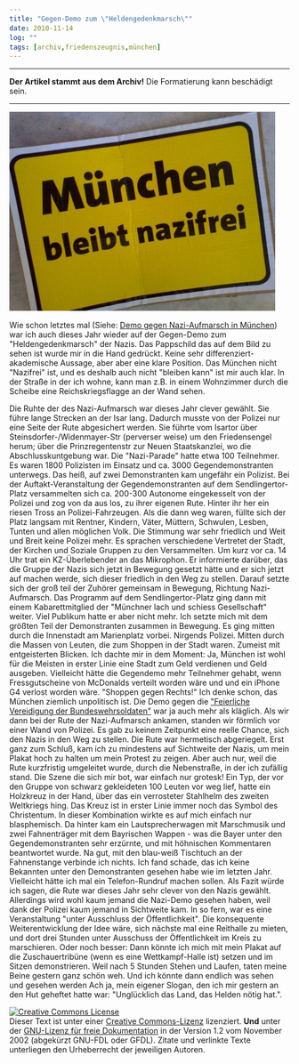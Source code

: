 ```yaml
---
title: "Gegen-Demo zum \"Heldengedenkmarsch\""
date: 2010-11-14
log: ""
tags: [archiv,friedenszeugnis,münchen]
---
```

<hr><b>Der Artikel stammt aus dem Archiv!</b> Die Formatierung kann beschädigt sein.<hr>

![demo_2010_11_13.JPG](demo_2010_11_13.JPG)

Wie schon letztes mal (Siehe: <a href="http://www.the-independent-friend.de/?q=node/556">Demo gegen Nazi-Aufmarsch in M&uuml;nchen</a>) war ich auch dieses Jahr wieder auf der Gegen-Demo zum &quot;Heldengedenkmarsch&quot; der Nazis. Das Pappschild das auf dem Bild zu sehen ist wurde mir in die Hand gedr&uuml;ckt. Keine sehr differenziert-akademische Aussage, aber aber eine klare Position. Das M&uuml;nchen nicht &quot;Nazifrei&quot; ist, und es deshalb auch nicht &quot;bleiben kann&quot; ist mir auch klar. In der Stra&szlig;e in der ich wohne, kann man z.B. in einem Wohnzimmer durch die Scheibe eine Reichskriegsflagge an der Wand sehen.
<!--break-->
Die Ruhte der des Nazi-Aufmarsch war dieses Jahr clever gew&auml;hlt. Sie f&uuml;hre lange Strecken an der Isar lang. Dadurch musste von der Polizei nur eine Seite der Rute abgesichert werden. Sie f&uuml;hrte vom Isartor &uuml;ber Steinsdorfer-/Widenmayer-Str (perverser weise) um den Friedensengel herum; &uuml;ber die Prinzregentenstr zur Neuen Staatskanzlei, wo die Abschlusskuntgebung war.
Die &quot;Nazi-Parade&quot; hatte etwa 100 Teilnehmer. Es waren 1800 Polizisten im Einsatz und ca. 3000 Gegendemonstranten unterwegs. Das hei&szlig;, auf zwei Demonstranten kam ungef&auml;hr ein Polizist. Bei der Auftakt-Veranstaltung der Gegendemonstranten auf dem Sendlingertor-Platz versammelten sich ca. 200-300 Autonome eingekesselt von der Polizei und zog von da aus los, zu ihrer eigenen Rute. Hinter ihr her ein riesen Tross an Polizei-Fahrzeugen. Als die dann weg waren, f&uuml;llte sich der Platz langsam mit Rentner, Kindern, V&auml;ter, M&uuml;ttern, Schwulen, Lesben, Tunten und allen m&ouml;glichen Volk. Die Stimmung war sehr friedlich und Weit und Breit keine Polizei mehr. Es sprachen verschiedene Vertretet der Stadt, der Kirchen und Soziale Gruppen zu den Versammelten. Um kurz vor ca. 14 Uhr trat ein KZ-&Uuml;berlebender an das Mikrophon. Er informierte dar&uuml;ber, das die Gruppe der Nazis sich jetzt in Bewegung gesetzt h&auml;tte und er sich jetzt auf machen werde, sich dieser friedlich in den Weg zu stellen. Darauf setzte sich der gro&szlig; teil der Zuh&ouml;rer gemeinsam in Bewegung, Richtung Nazi-Aufmarsch. Das Programm auf dem Sendlingertor-Platz ging dann mit einem Kabarettmitglied der &quot;M&uuml;nchner lach und schiess Gesellschaft&quot; weiter. Viel Publikum hatte er aber nicht mehr.
Ich setzte mich mit dem gr&ouml;&szlig;ten Teil der Demonstranten zusammen in Bewegung. Es ging mitten durch die Innenstadt am Marienplatz vorbei. Nirgends Polizei. Mitten durch die Massen von Leuten, die zum Shoppen in der Stadt waren. Zumeist mit entgeisterten Blicken. Ich dachte mir in dem Moment: Ja, M&uuml;nchen ist wohl f&uuml;r die Meisten in erster Linie eine Stadt zum Geld verdienen und Geld ausgeben. Vielleicht h&auml;tte die Gegendemo mehr Teilnehmer gehabt, wenn Fressgutscheine von McDonalds verteilt worden w&auml;re und und ein iPhone G4 verlost worden w&auml;re. &quot;Shoppen gegen Rechts!&quot; Ich denke schon, das M&uuml;nchen ziemlich unpolitisch ist. Die Demo gegen die <a href="http://www.the-independent-friend.de/?q=node/241">&quot;Feierliche Vereidigung der Bundeswehrsoldaten&quot;</a> war ja auch mehr als kl&auml;glich.
Als wir dann bei der Rute der Nazi-Aufmarsch ankamen, standen wir f&ouml;rmlich vor einer Wand von Polizei. Es gab zu keinem Zeitpunkt eine reelle Chance, sich den Nazis in den Weg zu stellen. Die Rute war hermetisch abgeriegelt. Erst ganz zum Schlu&szlig;, kam ich zu mindestens auf Sichtweite der Nazis, um mein Plakat hoch zu halten um mein Protest zu zeigen. Aber auch nur, weil die Rute kurzfristig umgeleitet wurde, durch die Nebenstra&szlig;e, in der ich zuf&auml;llig stand. Die Szene die sich mir bot, war einfach nur grotesk! Ein Typ, der vor den Gruppe von schwarz gekleideten 100 Leuten vor weg lief, hatte ein Holzkreuz in der Hand, &uuml;ber das ein verrosteter Stahlhelm des zweiten Weltkriegs hing. Das Kreuz ist in erster Linie immer noch das Symbol des Christentum. In dieser Kombination wirkte es auf mich einfach nur blasphemisch. Da hinter kam ein Lautsprecherwagen mit Marschmusik und zwei Fahnentr&auml;ger mit dem Bayrischen Wappen - was die Bayer unter den Gegendemonstranten sehr erz&uuml;rnte, und mit h&ouml;hnischen Kommentaren beantwortet wurde. Na gut, mit den blau-wei&szlig; Tischtuch an der Fahnenstange verbinde ich nichts.
Ich fand schade, das ich keine Bekannten unter den Demonstranten gesehen habe wie im letzten Jahr. Vielleicht h&auml;tte ich mal ein Telefon-Rundruf machen sollen. Als Fazit w&uuml;rde ich sagen, die Rute war dieses Jahr sehr clever von den Nazis gew&auml;hlt. Allerdings wird wohl kaum jemand die Nazi-Demo gesehen haben, weil dank der Polizei kaum jemand in Sichtweite kam. In so fern, war es eine Veranstaltung &quot;unter Ausschluss der &Ouml;ffentlichkeit&quot;. Die konsequente Weiterentwicklung der Idee w&auml;re, sich n&auml;chste mal eine Reithalle zu mieten, und dort drei Stunden unter Ausschuss der &Ouml;ffentlichkeit im Kreis zu marschieren. Oder noch besser: Dann k&ouml;nnte ich mich mit mein Plakat auf die Zuschauertrib&uuml;ne (wenn es eine Wettkampf-Halle ist) setzen und im Sitzen demonstrieren. Weil nach 5 Stunden Stehen und Laufen, taten meine Beine gestern ganz sch&ouml;n weh. Und ich k&ouml;nnte dann endlich was sehen und gesehen werden
Ach ja, mein eigener Slogan, den ich mir gestern an den Hut geheftet hatte war: &quot;Ungl&uuml;cklich das Land, das Helden n&ouml;tig hat.&quot;.

<a href="http://creativecommons.org/licenses/by-sa/3.0/de/" rel="license"><img src="http://i.creativecommons.org/l/by-sa/3.0/de/88x31.png" style="border-width: 0pt;" alt="Creative Commons License" /></a> <br />
Dieser <span rel="dc:type" href="http://purl.org/dc/dcmitype/Text" xmlns:dc="http://purl.org/dc/elements/1.1/">Text</span> ist unter einer <a href="http://creativecommons.org/licenses/by-sa/3.0/de/" rel="license">Creative Commons-Lizenz</a> lizenziert. <b>Und</b> unter der <a href="http://de.wikipedia.org/wiki/GFDL">GNU-Lizenz f&uuml;r freie Dokumentation</a> in der Version 1.2 vom November 2002 (abgek&uuml;rzt GNU-FDL oder GFDL). Zitate und verlinkte Texte unterliegen den Urheberrecht der jeweiligen Autoren.
